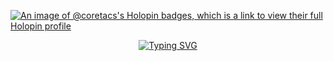 [![An image of @coretacs's Holopin badges, which is a link to view their full Holopin profile](https://holopin.me/coretacs)](https://holopin.io/@coretacs)

<div align="center">
<a href="https://git.io/typing-svg"><img src="https://readme-typing-svg.herokuapp.com?font=jetbrains+mono&duration=3000&pause=500&color=33FF33&width=435&lines=Hi%F0%9F%91%8B...+;...+my+name+is+Etienne...;...and+this+is+my+Github." alt="Typing SVG" /></a>
</div>


<!--
**Coretacs/Coretacs** is a ✨ _special_ ✨ repository because its `README.md` (this file) appears on your GitHub profile.

Here are some ideas to get you started:

- 🔭 I’m currently working on ...
- 🌱 I’m currently learning ...
- 👯 I’m looking to collaborate on ...
- 🤔 I’m looking for help with ...
- 💬 Ask me about ...
- 📫 How to reach me: ...
- 😄 Pronouns: ...
- ⚡ Fun fact: ...
-->
